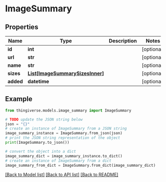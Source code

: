 # ImageSummary


## Properties

Name | Type | Description | Notes
------------ | ------------- | ------------- | -------------
**id** | **int** |  | [optional] 
**url** | **str** |  | [optional] 
**name** | **str** |  | [optional] 
**sizes** | [**List[ImageSummarySizesInner]**](ImageSummarySizesInner.md) |  | [optional] 
**added** | **datetime** |  | [optional] 

## Example

```python
from thingiverse.models.image_summary import ImageSummary

# TODO update the JSON string below
json = "{}"
# create an instance of ImageSummary from a JSON string
image_summary_instance = ImageSummary.from_json(json)
# print the JSON string representation of the object
print(ImageSummary.to_json())

# convert the object into a dict
image_summary_dict = image_summary_instance.to_dict()
# create an instance of ImageSummary from a dict
image_summary_from_dict = ImageSummary.from_dict(image_summary_dict)
```
[[Back to Model list]](../README.md#documentation-for-models) [[Back to API list]](../README.md#documentation-for-api-endpoints) [[Back to README]](../README.md)


